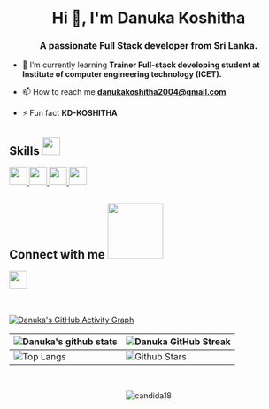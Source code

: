 <h1 align="center">Hi 👋, I'm Danuka Koshitha</h1>
<h3 align="center">A passionate Full Stack developer from Sri Lanka.</h3>


- 🌱 I’m currently learning **Trainer Full-stack developing student at Institute of computer engineering technology (ICET).**

- 📫 How to reach me **danukakoshitha2004@gmail.com**

- ⚡ Fun fact **KD-KOSHITHA**

<h2> Skills <img src = "https://media2.giphy.com/media/QssGEmpkyEOhBCb7e1/giphy.gif?cid=ecf05e47a0n3gi1bfqntqmob8g9aid1oyj2wr3ds3mg700bl&rid=giphy.gif" width = 32px> </h2>
<a href= https://github.com/Aditya664?tab=repositories&q=&type=&language=javascript&sort= > <img width ='32px' src ='https://raw.githubusercontent.com/rahulbanerjee26/githubAboutMeGenerator/main/icons/javascript.svg'> </a>
<a href= https://github.com/Aditya664?tab=repositories&q=&type=&language=css&sort= > <img width ='32px' src ='https://raw.githubusercontent.com/rahulbanerjee26/githubAboutMeGenerator/main/icons/css.svg'> </a>
<a href= https://github.com/Aditya664?tab=repositories&q=&type=&language=html&sort= > <img width ='32px' src ='https://raw.githubusercontent.com/rahulbanerjee26/githubAboutMeGenerator/main/icons/html.svg'> </a>
<a href= https://github.com/Aditya664?tab=repositories&q=&type=&language=html&sort= > <img width ='32px' src ='https://raw.githubusercontent.com/rahulbanerjee26/githubAboutMeGenerator/main/icons/java.svg'> </a>


<h2> Connect with me <img src='https://raw.githubusercontent.com/ShahriarShafin/ShahriarShafin/main/Assets/handshake.gif' width="100px"> </h2>
<a href="https://www.linkedin.com/in/danuka-koshitha" target="_blank">
  <img width="32px" align="center" src="https://raw.githubusercontent.com/rahulbanerjee26/githubAboutMeGenerator/main/icons/linked-in-alt.svg" />
</a>

<br>
<br>
  <br>
  
[![Danuka's GitHub Activity Graph](https://activity-graph.herokuapp.com/graph?username=DanukaKoshitha&theme=tokyonight)](https://git.io/praveenscience)

| ![Danuka's github stats](https://github-readme-stats.vercel.app/api?username=DanukaKoshitha&show_icons=true&theme=tokyonight) | ![Danuka GitHub Streak](https://github-readme-streak-stats.herokuapp.com/?user=DanukaKoshitha&theme=tokyonight) |
| --- | --- |
| ![Top Langs](https://github-readme-stats.vercel.app/api/top-langs/?username=DanukaKoshitha&theme=tokyonight) | ![Github Stars](https://github-readme-stats.vercel.app/api?username=DanukaKoshitha&show_icons=true&locale=en&count_private=true&hide_rank=true&custom_title=My%20GitHub%20Stats&disable_animations=true&theme=tokyonight) |

<br>
<p align="center"> <img src="https://komarev.com/ghpvc/?username=DanukaKoshitha&label=Profile%20views&color=0e75b6&style=plastic" alt="candida18" /> </p>

